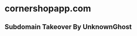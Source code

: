 # cornershopapp.com

## Subdomain Takeover By UnknownGhost

<script async src="https://pagead2.googlesyndication.com/pagead/js/adsbygoogle.js?client=ca-pub-2573217366318616"
     crossorigin="anonymous"></script>
